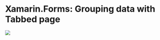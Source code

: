 # Xamarin.Forms: Grouping data with Tabbed page

![](https://4.bp.blogspot.com/--oIEfbESFFs/WNK1CPOe-2I/AAAAAAAACLk/02p7iDehLDgDmuWBrS8ulhY265SR427qwCLcB/s1600/xamarin.forms_grouping_tabbed_page.gif)


